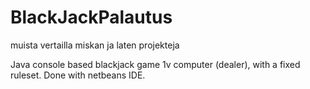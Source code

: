 # BlackJackPalautus
muista vertailla miskan ja laten projekteja 

Java console based blackjack game 1v computer (dealer), with a fixed ruleset. Done with netbeans IDE.
